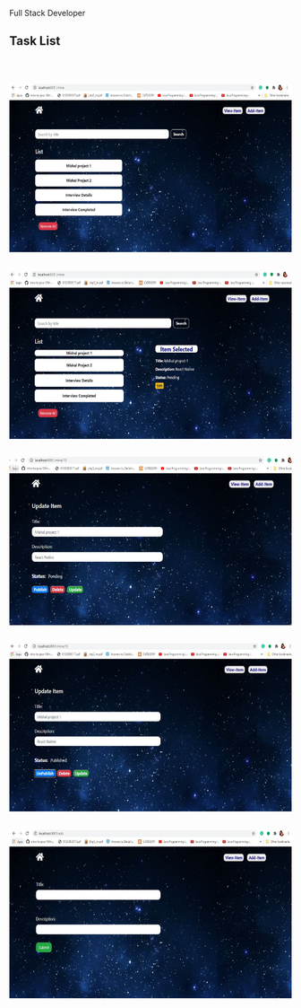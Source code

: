 Full Stack Developer

<h2>Task List</h2>
<br>
<h2></h2>
<img height=" 300px" src="https://github.com/Mishal-Khan/Full-Stack-ReactJS/blob/main/viewimages/p1.JPG" />

<br>
<h2></h2>
<img height=" 300px" src="https://github.com/Mishal-Khan/Full-Stack-ReactJS/blob/main/viewimages/p2.JPG" />

<br>
<h2></h2>
<img height=" 300px" src="https://github.com/Mishal-Khan/Full-Stack-ReactJS/blob/main/viewimages/p3.JPG" />

<br>
<h2></h2>
<img height=" 300px" src="https://github.com/Mishal-Khan/Full-Stack-ReactJS/blob/main/viewimages/p4.JPG" />
<br>


<h2></h2>
<img height=" 300px" src="https://github.com/Mishal-Khan/Full-Stack-ReactJS/blob/main/viewimages/p5.JPG" />
<br>

<br>
